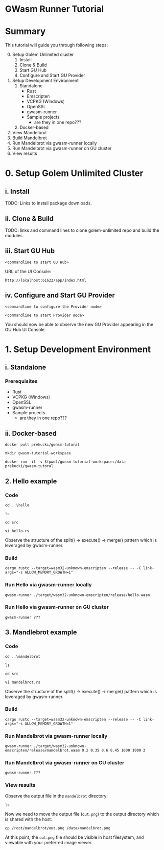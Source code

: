 # GWasm Runner Tutorial

# Summary
This tutorial will guide you through following steps:

0. Setup Golem Unlimited cluster
   1. Install
   2. Clone & Build
   3. Start GU Hub
   4. Configure and Start GU Provider
1. Setup Development Environment
   1. Standalone
      * Rust
      * Emscripten      
      * VCPKG (Windows)
      * OpenSSL
      * gwasm-runner
      * Sample projects
        * are they in one repo???
   2. Docker-based
2. View Mandelbrot
3. Build Mandelbrot
4. Run Mandelbrot via gwasm-runner locally
5. Run Mandelbrot via gwasm-runner on GU cluster
6. View results

# 0. Setup Golem Unlimited Cluster

## i. Install

TODO: Links to install package downloads.

## ii. Clone & Build

TODO: links and command lines to clone golem-unlimited repo and build the modules.

## iii. Start GU Hub

`<commandline to start GU Hub>`

URL of the UI Console:

`http://localhost:61622/app/index.html`

## iv. Configure and Start GU Provider

`<commandline to configure the Provider node>`

`<commandline to start Provider node>`

You should now be able to observe the new GU Provider appearing in the GU Hub UI Console.

# 1. Setup Development Environment

## i. Standalone

### Prerequisites
  * Rust
  * VCPKG (Windows)
  * OpenSSL
  * gwasm-runner
  * Sample projects
    * are they in one repo???

## ii. Docker-based

`docker pull prekucki/gwasm-tutoral`

`mkdir gwasm-tutorial-workspace`

`docker run -it -v $(pwd)/gwasm-tutorial-workspace:/data prekucki/gwasm-tutoral`

## 2. Hello example
### Code

`cd ..\hello`

`ls`

`cd src`

`vi hello.rs`

Observe the structure of the split() -> execute() -> merge() pattern which is leveraged by gwasm-runner.

### Build

`cargo rustc --target=wasm32-unknown-emscripten --release -- -C link-args="-s ALLOW_MEMORY_GROWTH=1"`

### Run Hello via gwasm-runner locally

`gwasm-runner ./target/wasm32-unknown-emscripten/release/hello.wasm`

### Run Hello via gwasm-runner on GU cluster

`gwasm-runner ???`

## 3. Mandlebrot example
### Code

`cd ..\mandelbrot`

`ls`

`cd src`

`vi mandelbrot.rs`

Observe the structure of the split() -> execute() -> merge() pattern which is leveraged by gwasm-runner.

### Build

`cargo rustc --target=wasm32-unknown-emscripten --release -- -C link-args="-s ALLOW_MEMORY_GROWTH=1"`

### Run Mandelbrot via gwasm-runner locally

`gwasm-runner ./target/wasm32-unknown-emscripten/release/mandelbrot.wasm 0.2 0.35 0.6 0.45 1000 1000 2`

### Run Mandelbrot via gwasm-runner on GU cluster

`gwasm-runner ???`

### View results

Observe the output file in the `mandelbrot` directory:

`ls`

Now we need to move the output file (`out.png`) to the output directory which is shared with the host:

`cp /root/mandelbrot/out.png /data/mandelbrot.png`

At this point, the `out.png` file should be visible in host filesystem, and viewable with your preferred image viewer.
